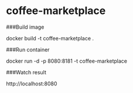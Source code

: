 # coffee-marketplace

###Build image

docker build -t coffee-marketplace .

###Run container

docker run -d -p 8080:8181 -t coffee-marketplace

###Watch result

http://localhost:8080